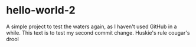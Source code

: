 # hello-world-2
A simple project to test the waters again, as I haven't used GitHub in a while.
This text is to test my second commit change.
Huskie's rule cougar's drool
